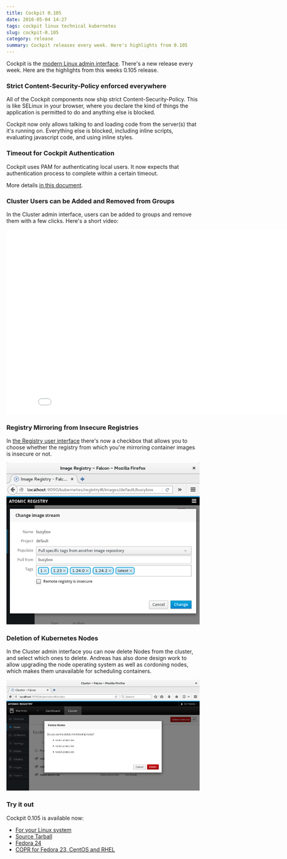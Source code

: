 ```yaml
---
title: Cockpit 0.105
date: 2016-05-04 14:27
tags: cockpit linux technical kubernetes
slug: cockpit-0.105
category: release
summary: Cockpit releases every week. Here's highlights from 0.105
---
```


Cockpit is the [modern Linux admin interface](https://cockpit-project.org/). There's a new release every week. Here are the highlights from this weeks 0.105 release.


### Strict Content-Security-Policy enforced everywhere

All of the Cockpit components now ship strict Content-Security-Policy. This is like
SELinux in your browser, where you declare the kind of things the application is
permitted to do and anything else is blocked.

Cockpit now only allows talking to and loading code from the server(s) that it's
running on. Everything else is blocked, including inline scripts, evaluating
javascript code, and using inline styles.


### Timeout for Cockpit Authentication

Cockpit uses PAM for authenticating local users. It now expects that authentication
process to complete within a certain timeout.

More details [in this document](https://github.com/cockpit-project/cockpit/blob/master/doc/authentication.md).


### Cluster Users can be Added and Removed from Groups

In the Cluster admin interface, users can be added to groups and remove
them with a few clicks. Here's a short video:

<iframe width="853" height="480" src="//youtube.com/embed/TzvqNj9VywM"frameborder="0" allowfullscreen></iframe>

### Registry Mirroring from Insecure Registries

In [the Registry user interface](http://www.projectatomic.io/registry/) there's now a
checkbox that allows you to choose whether the registry from which you're mirroring
container images is insecure or not.

![Insecure Registry option](/images/cockpit-insecure-registry.png)

### Deletion of Kubernetes Nodes

In the Cluster admin interface you can now delete Nodes from the cluster, and select
which ones to delete. Andreas has also done design work to allow upgrading the
node operating system as well as cordoning nodes, which makes them unavailable for
scheduling containers.

![Deleting Nodes](/images/cockpit-delete-nodes.png)

### Try it out

Cockpit 0.105 is available now:

 * [For your Linux system](https://cockpit-project.org/running.html)
 * [Source Tarball](https://github.com/cockpit-project/cockpit/releases/tag/0.105)
 * [Fedora 24](https://bodhi.fedoraproject.org/updates/cockpit-0.105-1.fc24)
 * [COPR for Fedora 23, CentOS and RHEL](https://copr.fedoraproject.org/coprs/g/cockpit/cockpit-preview/)

